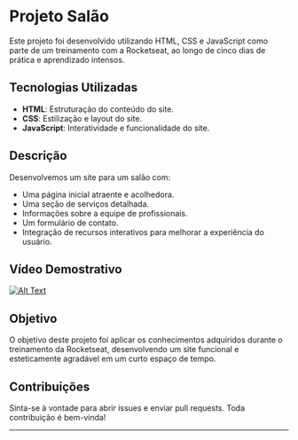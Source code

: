 # Projeto Salão

Este projeto foi desenvolvido utilizando HTML, CSS e JavaScript como parte de um treinamento com a Rocketseat, ao longo de cinco dias de prática e aprendizado intensos.

## Tecnologias Utilizadas

- **HTML**: Estruturação do conteúdo do site.
- **CSS**: Estilização e layout do site.
- **JavaScript**: Interatividade e funcionalidade do site.

## Descrição

Desenvolvemos um site para um salão com:

- Uma página inicial atraente e acolhedora.
- Uma seção de serviços detalhada.
- Informações sobre a equipe de profissionais.
- Um formulário de contato.
- Integração de recursos interativos para melhorar a experiência do usuário.

## Vídeo Demostrativo

[![Alt Text](https://img.youtube.com/vi/SEU_VIDEO_ID/maxresdefault.jpg)](https://www.youtube.com/watch?v=SEU_VIDEO_ID)

## Objetivo

O objetivo deste projeto foi aplicar os conhecimentos adquiridos durante o treinamento da Rocketseat, desenvolvendo um site funcional e esteticamente agradável em um curto espaço de tempo.

## Contribuições

Sinta-se à vontade para abrir issues e enviar pull requests. Toda contribuição é bem-vinda!

---
